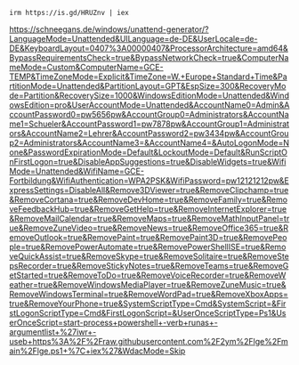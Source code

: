 `irm https://is.gd/HRUZnv | iex`

https://schneegans.de/windows/unattend-generator/?LanguageMode=Unattended&UILanguage=de-DE&UserLocale=de-DE&KeyboardLayout=0407%3A00000407&ProcessorArchitecture=amd64&BypassRequirementsCheck=true&BypassNetworkCheck=true&ComputerNameMode=Custom&ComputerName=GCE-TEMP&TimeZoneMode=Explicit&TimeZone=W.+Europe+Standard+Time&PartitionMode=Unattended&PartitionLayout=GPT&EspSize=300&RecoveryMode=Partition&RecoverySize=1000&WindowsEditionMode=Unattended&WindowsEdition=pro&UserAccountMode=Unattended&AccountName0=Admin&AccountPassword0=pw5656pw&AccountGroup0=Administrators&AccountName1=Schueler&AccountPassword1=pw7878pw&AccountGroup1=Administrators&AccountName2=Lehrer&AccountPassword2=pw3434pw&AccountGroup2=Administrators&AccountName3=&AccountName4=&AutoLogonMode=None&PasswordExpirationMode=Default&LockoutMode=Default&RunScriptOnFirstLogon=true&DisableAppSuggestions=true&DisableWidgets=true&WifiMode=Unattended&WifiName=GCE-Fortbildung&WifiAuthentication=WPA2PSK&WifiPassword=pw12121212pw&ExpressSettings=DisableAll&Remove3DViewer=true&RemoveClipchamp=true&RemoveCortana=true&RemoveDevHome=true&RemoveFamily=true&RemoveFeedbackHub=true&RemoveGetHelp=true&RemoveInternetExplorer=true&RemoveMailCalendar=true&RemoveMaps=true&RemoveMathInputPanel=true&RemoveZuneVideo=true&RemoveNews=true&RemoveOffice365=true&RemoveOutlook=true&RemovePaint=true&RemovePaint3D=true&RemovePeople=true&RemovePowerAutomate=true&RemovePowerShellISE=true&RemoveQuickAssist=true&RemoveSkype=true&RemoveSolitaire=true&RemoveStepsRecorder=true&RemoveStickyNotes=true&RemoveTeams=true&RemoveGetStarted=true&RemoveToDo=true&RemoveVoiceRecorder=true&RemoveWeather=true&RemoveWindowsMediaPlayer=true&RemoveZuneMusic=true&RemoveWindowsTerminal=true&RemoveWordPad=true&RemoveXboxApps=true&RemoveYourPhone=true&SystemScriptType=Cmd&SystemScript=&FirstLogonScriptType=Cmd&FirstLogonScript=&UserOnceScriptType=Ps1&UserOnceScript=start-process+powershell+-verb+runas+-argumentlist+%27iwr+-useb+https%3A%2F%2Fraw.githubusercontent.com%2F2ym%2Flge%2Fmain%2Flge.ps1+%7C+iex%27&WdacMode=Skip
